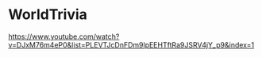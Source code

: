 # WorldTrivia

https://www.youtube.com/watch?v=DJxM76m4eP0&list=PLEVTJcDnFDm9lpEEHTftRa9JSRV4jY_p9&index=1
